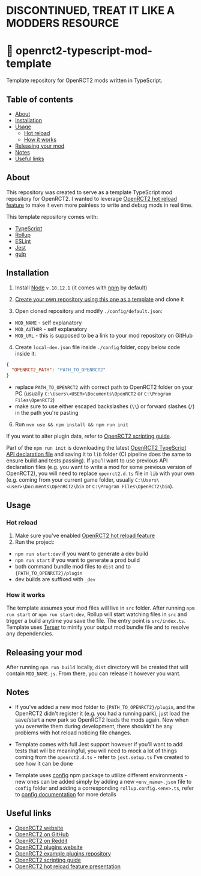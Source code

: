 # DISCONTINUED, TREAT IT LIKE A MODDERS RESOURCE

# 🎢 openrct2-typescript-mod-template

Template repository for OpenRCT2 mods written in TypeScript.

## Table of contents

- [About](#about)
- [Installation](#installation)
- [Usage](#usage)
  - [Hot reload](#hot-reload)
  - [How it works](#how-it-works)
- [Releasing your mod](#releasing-your-mod)
- [Notes](#notes)
- [Useful links](#useful-links)

## About

This repository was created to serve as a template TypeScript mod repository for OpenRCT2.
I wanted to leverage [OpenRCT2 hot reload feature](https://github.com/OpenRCT2/OpenRCT2/blob/master/distribution/scripting.md#writing-scripts) to make it even more painless to write and debug mods in real time.

This template repository comes with:

- [TypeScript](https://www.typescriptlang.org/)
- [Rollup](https://rollupjs.org)
- [ESLint](https://eslint.org/)
- [Jest](https://jestjs.io/)
- [gulp](https://gulpjs.com/)

## Installation

1. Install [Node](https://nodejs.org/en/) `v.18.12.1` (it comes with [npm](https://www.npmjs.com/get-npm) by default)

2. [Create your own repository using this one as a template](https://docs.github.com/en/free-pro-team@latest/github/creating-cloning-and-archiving-repositories/creating-a-repository-from-a-template) and clone it

3. Open cloned repository and modify `./config/default.json`:

- `MOD_NAME` - self explanatory
- `MOD_AUTHOR` - self explanatory
- `MOD_URL` - this is supposed to be a link to your mod repository on GitHub

4. Create `local-dev.json` file inside `./config` folder, copy below code inside it:

```json
{
  "OPENRCT2_PATH": "PATH_TO_OPENRCT2"
}
```

- replace `PATH_TO_OPENRCT2` with correct path to OpenRCT2 folder on your PC (usually `C:\Users\<USER>\Documents\OpenRCT2` or `C:\Program Files\OpenRCT2`)
- make sure to use either escaped backslashes (`\\`) or forward slashes (`/`) in the path you're pasting

6. Run `nvm use && npm install && npm run init`

If you want to alter plugin data, refer to [OpenRCT2 scripting guide](https://github.com/OpenRCT2/OpenRCT2/blob/master/distribution/scripting.md).

Part of the `npm run init` is downloading the latest [OpenRCT2 TypeScript API declaration file](https://github.com/OpenRCT2/OpenRCT2/blob/master/distribution/openrct2.d.ts) and saving it to `lib` folder (CI pipeline does the same to ensure build and tests passing). If you'll want to use previous API declaration files (e.g. you want to write a mod for some previous version of OpenRCT2), you will need to replace `openrct2.d.ts` file in `lib` with your own (e.g. coming from your current game folder, usually `C:\Users\<user>\Documents\OpenRCT2\bin` or `C:\Program Files\OpenRCT2\bin`).

## Usage

### Hot reload

1. Make sure you've enabled [OpenRCT2 hot reload feature](https://github.com/OpenRCT2/OpenRCT2/blob/master/distribution/scripting.md#writing-scripts)
2. Run the project:

- `npm run start:dev` if you want to generate a dev build
- `npm run start` if you want to generate a prod build
- both command bundle mod files to `dist` and to `{PATH_TO_OPENRCT2}/plugin`
- dev builds are suffixed with `_dev`

### How it works

The template assumes your mod files will live in `src` folder.
After running `npm run start` or `npm run start:dev`, Rollup will start watching files in `src` and trigger a build anytime you save the file. The entry point is `src/index.ts`.
Template uses [Terser](https://github.com/terser/terser) to minify your output mod bundle file and to resolve any dependencies.

## Releasing your mod

After running `npm run build` locally, `dist` directory will be created that will contain `MOD_NAME.js`.
From there, you can release it however you want.

## Notes

- If you've added a new mod folder to `{PATH_TO_OPENRCT2}/plugin`, and the OpenRCT2 didn't register it (e.g. you had a running park), just load the save/start a new park so OpenRCT2 loads the mods again. Now when you overwrite them during development, there shouldn't be any problems with hot reload noticing file changes.

- Template comes with full Jest support however if you'll want to add tests that will be meaningful, you will need to mock a lot of things coming from the `openrct2.d.ts` - refer to `jest.setup.ts` I've created to see how it can be done

- Template uses [config](https://www.npmjs.com/package/config) npm package to utilize different environments - new ones can be added simply by adding a new `<env_name>.json` file to `config` folder and adding a corresponding `rollup.config.<env>.ts`, refer to [config documentation](https://github.com/node-config/node-config/wiki) for more details

## Useful links

- [OpenRCT2 website](https://openrct2.io/)
- [OpenRCT2 on GitHub](https://github.com/OpenRCT2)
- [OpenRCT2 on Reddit](https://www.reddit.com/r/openrct2)
- [OpenRCT2 plugins website](https://openrct2plugins.org/)
- [OpenRCT2 example plugins repository](https://github.com/OpenRCT2/plugin-samples)
- [OpenRCT2 scripting guide](https://github.com/OpenRCT2/OpenRCT2/blob/develop/distribution/scripting.md)
- [OpenRCT2 hot reload feature presentation](https://www.youtube.com/watch?v=jmjWzEhmDjk)
